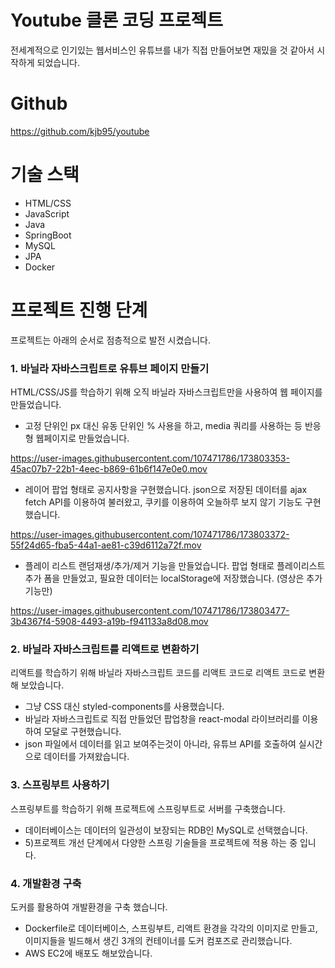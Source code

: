 # Youtube 클론 코딩 프로젝트
전세계적으로 인기있는 웹서비스인 유튜브를 내가 직접 만들어보면 재밌을 것 같아서 시작하게 되었습니다.

# Github
https://github.com/kjb95/youtube

# 기술 스택
- HTML/CSS
- JavaScript
- Java
- SpringBoot
- MySQL
- JPA
- Docker

# 프로젝트 진행 단계
프로젝트는 아래의 순서로 점층적으로 발전 시켰습니다.

### 1. 바닐라 자바스크립트로 유튜브 페이지 만들기
HTML/CSS/JS를 학습하기 위해 오직 바닐라 자바스크립트만을 사용하여 웹 페이지를 만들었습니다.

- 고정 단위인 px 대신 유동 단위인 % 사용을 하고, media 쿼리를 사용하는 등 반응형 웹페이지로 만들었습니다.

https://user-images.githubusercontent.com/107471786/173803353-45ac07b7-22b1-4eec-b869-61b6f147e0e0.mov

- 레이어 팝업 형태로 공지사항을 구현했습니다. json으로 저장된 데이터를 ajax fetch API를 이용하여 불러왔고, 쿠키를 이용하여 오늘하루 보지 않기 기능도 구현했습니다.

https://user-images.githubusercontent.com/107471786/173803372-55f24d65-fba5-44a1-ae81-c39d6112a72f.mov

- 플레이 리스트 랜덤재생/추가/제거 기능을 만들었습니다. 팝업 형태로 플레이리스트 추가 폼을 만들었고, 필요한 데이터는 localStorage에 저장했습니다. (영상은 추가 기능만)

https://user-images.githubusercontent.com/107471786/173803477-3b4367f4-5908-4493-a19b-f941133a8d08.mov

### 2. 바닐라 자바스크립트를 리액트로 변환하기
리액트를 학습하기 위해 바닐라 자바스크립트 코드를 리액트 코드로 리액트 코드로 변환해 보았습니다.

- 그냥 CSS 대신 styled-components를 사용했습니다.
- 바닐라 자바스크립트로 직접 만들었던 팝업창을 react-modal 라이브러리를 이용하여 모달로 구현했습니다.
- json 파일에서 데이터를 읽고 보여주는것이 아니라, 유튜브 API를 호출하여 실시간으로 데이터를 가져왔습니다.

### 3. 스프링부트 사용하기
스프링부트를 학습하기 위해 프로젝트에 스프링부트로 서버를 구축했습니다.

- 데이터베이스는 데이터의 일관성이 보장되는 RDB인 MySQL로 선택했습니다.
- 5)프로젝트 개선 단계에서 다양한 스프링 기술들을 프로젝트에 적용 하는 중 입니다.

### 4. 개발환경 구축
도커를 활용하여 개발환경을 구축 했습니다.

- Dockerfile로 데이터베이스, 스프링부트, 리액트 환경을 각각의 이미지로 만들고, 이미지들을 빌드해서 생긴 3개의 컨테이너를 도커 컴포즈로 관리했습니다.
- AWS EC2에 배포도 해보았습니다.